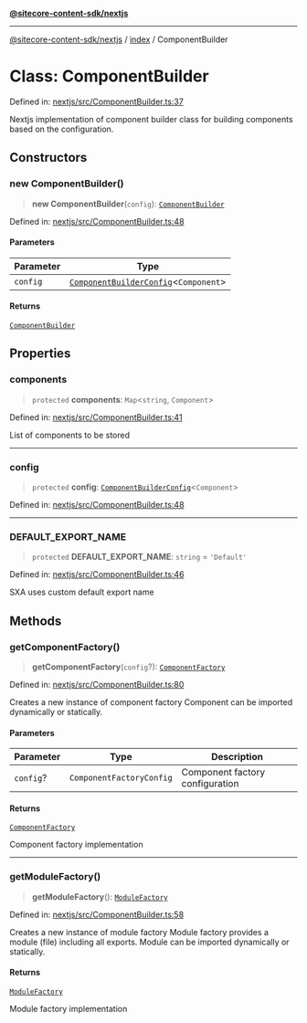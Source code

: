 [**@sitecore-content-sdk/nextjs**](../../README.md)

***

[@sitecore-content-sdk/nextjs](../../README.md) / [index](../README.md) / ComponentBuilder

# Class: ComponentBuilder

Defined in: [nextjs/src/ComponentBuilder.ts:37](https://github.com/Sitecore/xmc-jss-dev/blob/24bfb351cb3f21ca109885aec5c8f4d4d5e46084/packages/nextjs/src/ComponentBuilder.ts#L37)

Nextjs implementation of component builder class for building components based on the configuration.

## Constructors

### new ComponentBuilder()

> **new ComponentBuilder**(`config`): [`ComponentBuilder`](ComponentBuilder.md)

Defined in: [nextjs/src/ComponentBuilder.ts:48](https://github.com/Sitecore/xmc-jss-dev/blob/24bfb351cb3f21ca109885aec5c8f4d4d5e46084/packages/nextjs/src/ComponentBuilder.ts#L48)

#### Parameters

| Parameter | Type |
| ------ | ------ |
| `config` | [`ComponentBuilderConfig`](../type-aliases/ComponentBuilderConfig.md)\<`Component`\> |

#### Returns

[`ComponentBuilder`](ComponentBuilder.md)

## Properties

### components

> `protected` **components**: `Map`\<`string`, `Component`\>

Defined in: [nextjs/src/ComponentBuilder.ts:41](https://github.com/Sitecore/xmc-jss-dev/blob/24bfb351cb3f21ca109885aec5c8f4d4d5e46084/packages/nextjs/src/ComponentBuilder.ts#L41)

List of components to be stored

***

### config

> `protected` **config**: [`ComponentBuilderConfig`](../type-aliases/ComponentBuilderConfig.md)\<`Component`\>

Defined in: [nextjs/src/ComponentBuilder.ts:48](https://github.com/Sitecore/xmc-jss-dev/blob/24bfb351cb3f21ca109885aec5c8f4d4d5e46084/packages/nextjs/src/ComponentBuilder.ts#L48)

***

### DEFAULT\_EXPORT\_NAME

> `protected` **DEFAULT\_EXPORT\_NAME**: `string` = `'Default'`

Defined in: [nextjs/src/ComponentBuilder.ts:46](https://github.com/Sitecore/xmc-jss-dev/blob/24bfb351cb3f21ca109885aec5c8f4d4d5e46084/packages/nextjs/src/ComponentBuilder.ts#L46)

SXA uses custom default export name

## Methods

### getComponentFactory()

> **getComponentFactory**(`config`?): [`ComponentFactory`](../type-aliases/ComponentFactory.md)

Defined in: [nextjs/src/ComponentBuilder.ts:80](https://github.com/Sitecore/xmc-jss-dev/blob/24bfb351cb3f21ca109885aec5c8f4d4d5e46084/packages/nextjs/src/ComponentBuilder.ts#L80)

Creates a new instance of component factory
Component can be imported dynamically or statically.

#### Parameters

| Parameter | Type | Description |
| ------ | ------ | ------ |
| `config`? | `ComponentFactoryConfig` | Component factory configuration |

#### Returns

[`ComponentFactory`](../type-aliases/ComponentFactory.md)

Component factory implementation

***

### getModuleFactory()

> **getModuleFactory**(): [`ModuleFactory`](../type-aliases/ModuleFactory.md)

Defined in: [nextjs/src/ComponentBuilder.ts:58](https://github.com/Sitecore/xmc-jss-dev/blob/24bfb351cb3f21ca109885aec5c8f4d4d5e46084/packages/nextjs/src/ComponentBuilder.ts#L58)

Creates a new instance of module factory
Module factory provides a module (file) including all exports.
Module can be imported dynamically or statically.

#### Returns

[`ModuleFactory`](../type-aliases/ModuleFactory.md)

Module factory implementation

